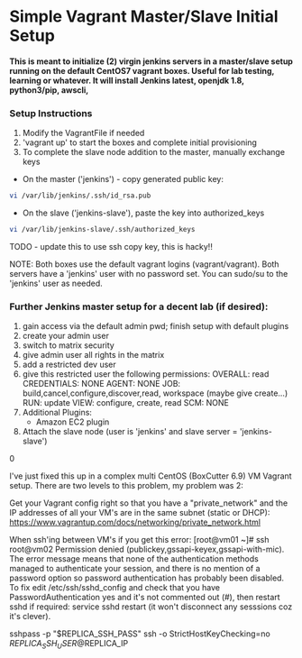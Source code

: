 # Simple Vagrant Master/Slave Initial Setup

#### This is meant to initialize (2) virgin jenkins servers in a master/slave setup running on the default CentOS7 vagrant boxes.  Useful for lab testing, learning or whatever.  It will install Jenkins latest, openjdk 1.8, python3/pip, awscli, 

### Setup Instructions

1. Modify the VagrantFile if needed
2. 'vagrant up' to start the boxes and complete initial provisioning
3. To complete the slave node addition to the master, manually exchange keys
* On the master ('jenkins') - copy generated public key:

```bash
vi /var/lib/jenkins/.ssh/id_rsa.pub
```
* On the slave ('jenkins-slave'), paste the key into authorized_keys

```bash
vi /var/lib/jenkins-slave/.ssh/authorized_keys
```

TODO - update this to use ssh copy key, this is hacky!!

NOTE: Both boxes use the default vagrant logins (vagrant/vagrant).  Both servers have a 'jenkins' user with no password set.  You can sudo/su to the 'jenkins' user as needed.

###  Further Jenkins master setup for a decent lab (if desired):

1. gain access via the default admin pwd; finish setup with default plugins
2. create your admin user
3. switch to matrix security
4. give admin user all rights in the matrix
5. add a restricted dev user
6. give this restricted user the following permissions:
    OVERALL: read
    CREDENTIALS: NONE
    AGENT: NONE
    JOB: build,cancel,configure,discover,read, workspace (maybe give create...)
    RUN: update
    VIEW: configure, create, read 
    SCM: NONE
7. Additional Plugins:
    * Amazon EC2 plugin
8. Attach the slave node (user is 'jenkins' and slave server = 'jenkins-slave') 



0

I've just fixed this up in a complex multi CentOS (BoxCutter 6.9) VM Vagrant setup. There are two levels to this problem, my problem was 2:

Get your Vagrant config right so that you have a "private_network" and the IP addresses of all your VM's are in the same subnet (static or DHCP): https://www.vagrantup.com/docs/networking/private_network.html

When ssh'ing between VM's if you get this error: 
[root@vm01 ~]# ssh root@vm02
Permission denied (publickey,gssapi-keyex,gssapi-with-mic).
The error message means that none of the authentication methods managed to authenticate your session, and there is no mention of a password option so password authentication has probably been disabled. To fix edit /etc/ssh/sshd_config and check that you have PasswordAuthentication yes and it's not commented out (#), then restart sshd if required: service sshd restart (it won't disconnect any sesssions coz it's clever).

sshpass -p "$REPLICA_SSH_PASS" ssh -o StrictHostKeyChecking=no $REPLICA_SSH_USER@$REPLICA_IP
